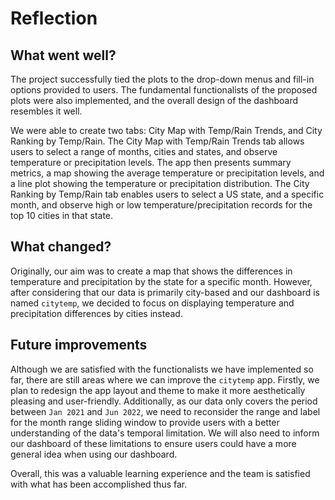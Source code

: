 # Reflection


## What went well?

The project successfully tied the plots to the drop-down menus and fill-in options provided to users. The fundamental functionalists of the proposed plots were also implemented, and the overall design of the dashboard resembles it well. 

We were able to create two tabs: City Map with Temp/Rain Trends, and City Ranking by Temp/Rain. The City Map with Temp/Rain Trends tab allows users to select a range of months, cities and states, and observe temperature or precipitation levels. The app then presents summary metrics, a map showing the average temperature or precipitation levels, and a line plot showing the temperature or precipitation distribution. The City Ranking by Temp/Rain tab enables users to select a US state, and a specific month, and observe high or low temperature/precipitation records for the top 10 cities in that state.

## What changed?

Originally, our aim was to create a map that shows the differences in temperature and precipitation by the state for a specific month. However, after considering that our data is primarily city-based and our dashboard is named `citytemp`, we decided to focus on displaying temperature and precipitation differences by cities instead.

## Future improvements

Although we are satisfied with the functionalists we have implemented so far, there are still areas where we can improve the `citytemp` app. Firstly, we plan to redesign the app layout and theme to make it more aesthetically pleasing and user-friendly. Additionally, as our data only covers the period between `Jan 2021` and `Jun 2022`, we need to reconsider the range and label for the month range sliding window to provide users with a better understanding of the data's temporal limitation. We will also need to inform our dashboard of these limitations to ensure users could have a more general idea when using our dashboard.

Overall, this was a valuable learning experience and the team is satisfied with what has been accomplished thus far.

